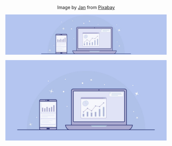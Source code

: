 <div align="center">
    <p>
        Image by <a
            href="https://pixabay.com/users/janjf93-3084263/?utm_source=link-attribution&amp;utm_medium=referral&amp;utm_campaign=image&amp;utm_content=3614766">Jan</a>
        from <a
            href="https://pixabay.com//?utm_source=link-attribution&amp;utm_medium=referral&amp;utm_campaign=image&amp;utm_content=3614766">Pixabay</a>
    </p>
    <p>
        <img src="/img/banner_1200x300px.jpg" alt="Price Tracker Banner" />
    </p>
    <p>
        <img src="/img/banner_1280x640px.jpg" alt="Price Tracker Banner" />
    </p>
</div>